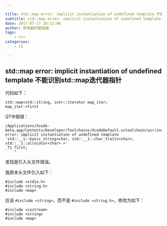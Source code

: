 ```yaml
---

title: std::map error: implicit instantiation of undefined template 不能识别std::map迭代器指针
subtitle: std::map error: implicit instantiation of undefined template 不能识别std::map迭代器指针
date: 2017-07-17 16:11:06
author: 修电脑的裁缝酱
tags:
	- C++
categories: 
	- CS
	
---
```


## std::map error: implicit instantiation of undefined template 不能识别std::map迭代器指针

代码如下：

    std::map<std::string, int>::iterator map_iter;
    map_iter->first

QT中报错：

    /Applications/Xcode-beta.app/Contents/Developer/Toolchains/XcodeDefault.xctoolchain/usr/include/c++/v1/utility:258: error: implicit instantiation of undefined template 'std::__1::basic_string<char, std::__1::char_traits<char>, std::__1::allocator<char> >'
    _T1 first;
        ^
        
发现是引入头文件错误。

<!-- more -->

我原本头文件引入如下：

    #include <stdio.h>
    #include <string.h>
    #include <map>
    
应该 `#include <string>`，而不是 `#include <string.h>`，修改为如下：

    #include <iostream>
    #include <string>
    #include <map>

    